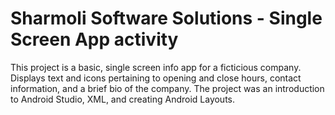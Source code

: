 # Sharmoli Software Solutions - Single Screen App activity

This project is a basic, single screen info app for a ficticious company. Displays text and icons pertaining to opening and close hours, contact information, and a brief bio of the company. The project was an introduction to Android Studio, XML, and creating Android Layouts.

